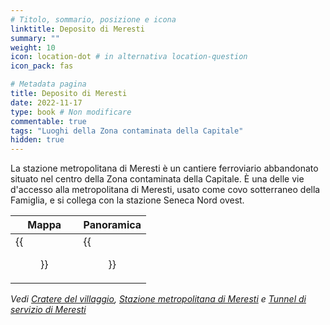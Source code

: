 ```yaml
---
# Titolo, sommario, posizione e icona
linktitle: Deposito di Meresti
summary: ""
weight: 10
icon: location-dot # in alternativa location-question
icon_pack: fas

# Metadata pagina
title: Deposito di Meresti
date: 2022-11-17
type: book # Non modificare
commentable: true
tags: "Luoghi della Zona contaminata della Capitale"
hidden: true
---
```


<div class="fo3">


La stazione metropolitana di Meresti è un cantiere ferroviario abbandonato situato nel centro della Zona contaminata della Capitale. È una delle vie d'accesso alla metropolitana di Meresti, usato come covo sotterraneo della Famiglia, e si collega con la stazione Seneca Nord ovest. 

| Mappa                                         | Panoramica                                |
| --------------------------------------------- | ----------------------------------------- |
| {{<figure src="fo3/Meresti_Trainyard_loc.webp">}} | {{<figure src="fo3/Meresti_Trainyard.webp">}} |

*Vedi [Cratere del villaggio](../cratere-del-villaggio), [Stazione metropolitana di Meresti](stazione-metropolitana-di-meresti) e [Tunnel di servizio di Meresti](tunnel-di-servizio-di-meresti)*

</div>
